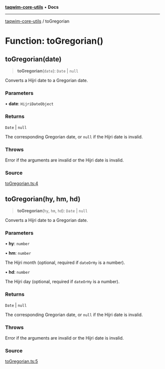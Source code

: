 [**taqwim-core-utils**](../README.md) • **Docs**

---

[taqwim-core-utils](../globals.md) / toGregorian

# Function: toGregorian()

## toGregorian(date)

> **toGregorian**(`date`): `Date` \| `null`

Converts a Hijri date to a Gregorian date.

### Parameters

• **date**: `HijriDateObject`

### Returns

`Date` \| `null`

The corresponding Gregorian date, or `null` if the Hijri date is invalid.

### Throws

Error if the arguments are invalid or the Hijri date is invalid.

### Source

[toGregorian.ts:4](https://github.com/boussadjra/taqwim/blob/a16e0483140d22a326ae33586f5bfb208d318d3e/packages/core-utils/src/lib/toGregorian.ts#L4)

## toGregorian(hy, hm, hd)

> **toGregorian**(`hy`, `hm`, `hd`): `Date` \| `null`

Converts a Hijri date to a Gregorian date.

### Parameters

• **hy**: `number`

• **hm**: `number`

The Hijri month (optional, required if `dateOrHy` is a number).

• **hd**: `number`

The Hijri day (optional, required if `dateOrHy` is a number).

### Returns

`Date` \| `null`

The corresponding Gregorian date, or `null` if the Hijri date is invalid.

### Throws

Error if the arguments are invalid or the Hijri date is invalid.

### Source

[toGregorian.ts:5](https://github.com/boussadjra/taqwim/blob/a16e0483140d22a326ae33586f5bfb208d318d3e/packages/core-utils/src/lib/toGregorian.ts#L5)
